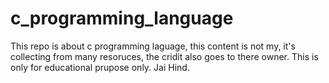 # c_programming_language 
This repo is about c programming laguage, this content is not my, it's collecting from many resoruces, the cridit also goes to there owner.
This is only for educational prupose only. Jai Hind.
